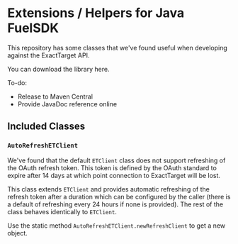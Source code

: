 # Extensions / Helpers for Java FuelSDK

This repository has some classes that we've found useful when developing against the ExactTarget API.

You can download the library here.

To-do:

* Release to Maven Central
* Provide JavaDoc reference online

## Included Classes

### `AutoRefreshETClient`

We've found that the default `ETClient` class does not support refreshing of the OAuth refresh token. This token is defined by the OAuth standard to expire after 14 days at which point connection to ExactTarget will be lost.

This class extends `ETClient` and provides automatic refreshing of the refresh token after a duration which can be configured by the caller (there is a default of refreshing every 24 hours if none is provided). The rest of the class behaves identically to `ETClient`.

Use the static method `AutoRefreshETClient.newRefreshClient` to get a new object.
